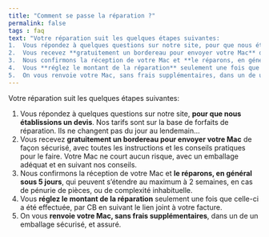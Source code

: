 ```yaml
---
title: "Comment se passe la réparation ?"
permalink: false
tags : faq
text: "Votre réparation suit les quelques étapes suivantes:
1.  Vous répondez à quelques questions sur notre site, pour que nous établissions un devis. Nos tarifs sont sur la base de forfaits de réparation. Ils ne changent pas du jour au lendemain…
2.  Vous recevez **gratuitement un bordereau pour envoyer votre Mac** de façon sécurisé, avec toutes les instructions et les conseils pratiques pour le faire. Votre Mac ne court aucun risque, avec un emballage adéquat et en suivant nos conseils.
3.  Nous confirmons la réception de votre Mac et **le réparons, en général sous 5 jours**, qui peuvent s’étendre au maximum à 2 semaines, en cas de pénurie de pièces, ou de complexité inhabituelle.
4.  Vous **réglez le montant de la réparation** seulement une fois que celle-ci a été effectuée, par CB en suivant le lien joint à votre facture.
5.  On vous renvoie votre Mac, sans frais supplémentaires, dans un de un emballage sécurisé, et assuré."
---
```


Votre réparation suit les quelques étapes suivantes:

1.  Vous répondez à quelques questions sur notre site, **pour que nous établissions un devis**. Nos tarifs sont sur la base de forfaits de réparation. Ils ne changent pas du jour au lendemain…
2.  Vous recevez **gratuitement un bordereau pour envoyer votre Mac** de façon sécurisé, avec toutes les instructions et les conseils pratiques pour le faire. Votre Mac ne court aucun risque, avec un emballage adéquat et en suivant nos conseils.
3.  Nous confirmons la réception de votre Mac et **le réparons, en général sous 5 jours**, qui peuvent s’étendre au maximum à 2 semaines, en cas de pénurie de pièces, ou de complexité inhabituelle.
4.  Vous **réglez le montant de la réparation** seulement une fois que celle-ci a été effectuée, par CB en suivant le lien joint à votre facture.
5.  On vous **renvoie votre Mac, sans frais supplémentaires**, dans un de un emballage sécurisé, et assuré.